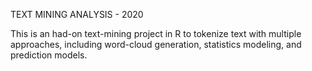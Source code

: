TEXT MINING ANALYSIS - 2020

This is an had-on text-mining project in R to tokenize text with multiple approaches, including word-cloud generation, statistics modeling, and prediction models.

